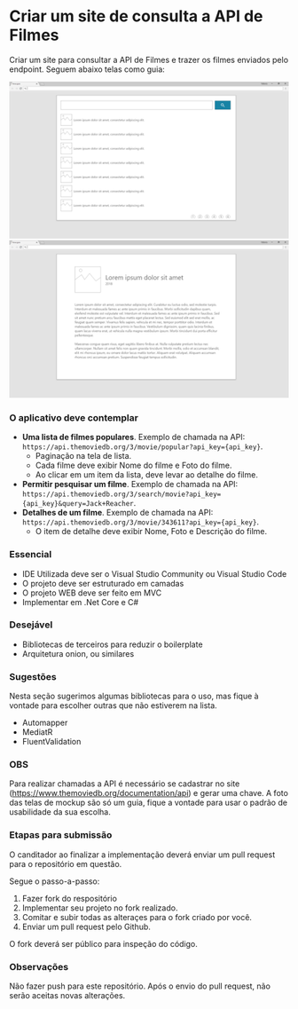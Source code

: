 # Criar um site de consulta a API de Filmes #

Criar um site para consultar a API de Filmes e trazer os filmes enviados pelo endpoint. Seguem abaixo telas como guia:

![tela1](https://github.com/digounet/desafio-dot-net/blob/master/pesquisa.PNG)
![tela2](https://github.com/digounet/desafio-dot-net/blob/master/detalhes.PNG)

### **O aplicativo deve contemplar** ###

- __Uma lista de filmes populares__. Exemplo de chamada na API: `https://api.themoviedb.org/3/movie/popular?api_key={api_key}`.
    * Paginação na tela de lista.
    * Cada filme deve exibir Nome do filme e Foto do filme.
    * Ao clicar em um item da lista, deve levar ao detalhe do filme.
- __Permitir pesquisar um filme__. Exemplo de chamada na API: `https://api.themoviedb.org/3/search/movie?api_key={api_key}&query=Jack+Reacher`.
- __Detalhes de um filme__. Exemplo de chamada na API: `https://api.themoviedb.org/3/movie/343611?api_key={api_key}`.
    * O item de detalhe deve exibir Nome, Foto e Descrição do filme.

### **Essencial** ##
* IDE Utilizada deve ser o Visual Studio Community ou Visual Studio Code
* O projeto deve ser estruturado em camadas
* O projeto WEB deve ser feito em MVC
* Implementar em .Net Core e C#

### **Desejável** ###

* Bibliotecas de terceiros para reduzir o boilerplate
* Arquitetura onion, ou similares

### **Sugestões** ###

Nesta seção sugerimos algumas bibliotecas para o uso, mas fique à vontade para escolher outras que não estiverem na lista.

* Automapper
* MediatR
* FluentValidation

### **OBS** ###

Para realizar chamadas a API é necessário se cadastrar no site (https://www.themoviedb.org/documentation/api) e gerar uma chave.
A foto das telas de mockup são só um guia, fique a vontade para usar o padrão de usabilidade da sua escolha.

### **Etapas para submissão** ###

O canditador ao finalizar a implementação deverá enviar um pull request para o repositório em questão.

Segue o passo-a-passo:

1. Fazer fork do respositório
2. Implementar seu projeto no fork realizado.
3. Comitar e subir todas as alteraçes para o fork criado por você.
4. Enviar um pull request pelo Github.

O fork deverá ser público para inspeção do código.

### **Observações** ###

Não fazer push para este repositório.
Após o envio do pull request, não serão aceitas novas alterações.
